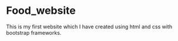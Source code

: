 # Food_website

This is my first website which I have created using html and css with bootstrap frameworks.
